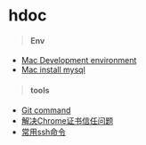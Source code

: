 # hdoc

> #### Env

 - [Mac Development environment](./document/mac_env.md)
 - [Mac install mysql](./document/mac_install_mysql.md)

> #### tools

 - [Git command](./document/git_command.md)
 - [解决Chrome证书信任问题](./document/ssl.md)
 - [常用ssh命令](./document/ssh.md)


